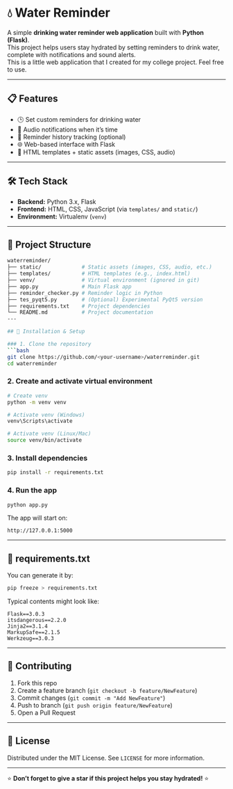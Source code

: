 
# 💧 Water Reminder

A simple **drinking water reminder web application** built with **Python (Flask)**.  
This project helps users stay hydrated by setting reminders to drink water, complete with notifications and sound alerts.  
This is a little web application that I created for my college project. Feel free to use.  

---

## 📋 Features

- 🕒 Set custom reminders for drinking water  
- 🔔 Audio notifications when it’s time  
- 📜 Reminder history tracking (optional)  
- 🌐 Web-based interface with Flask  
- 🎨 HTML templates + static assets (images, CSS, audio)  

---

## 🛠️ Tech Stack

- **Backend:** Python 3.x, Flask  
- **Frontend:** HTML, CSS, JavaScript (via `templates/` and `static/`)  
- **Environment:** Virtualenv (`venv`)  

---

## 📂 Project Structure

```bash
waterreminder/
├── static/             # Static assets (images, CSS, audio, etc.)
├── templates/          # HTML templates (e.g., index.html)
├── venv/               # Virtual environment (ignored in git)
├── app.py              # Main Flask app
├── reminder_checker.py # Reminder logic in Python
├── tes_pyqt5.py        # (Optional) Experimental PyQt5 version
├── requirements.txt    # Project dependencies
└── README.md           # Project documentation
---

## 🚀 Installation & Setup

### 1. Clone the repository
```bash
git clone https://github.com/<your-username>/waterreminder.git
cd waterreminder
````

### 2. Create and activate virtual environment

```bash
# Create venv
python -m venv venv

# Activate venv (Windows)
venv\Scripts\activate

# Activate venv (Linux/Mac)
source venv/bin/activate
```

### 3. Install dependencies

```bash
pip install -r requirements.txt
```

### 4. Run the app

```bash
python app.py
```

The app will start on:

```
http://127.0.0.1:5000
```

---

## 📜 requirements.txt

You can generate it by:

```bash
pip freeze > requirements.txt
```

Typical contents might look like:

```
Flask==3.0.3
itsdangerous==2.2.0
Jinja2==3.1.4
MarkupSafe==2.1.5
Werkzeug==3.0.3
```

---

## 🤝 Contributing

1. Fork this repo
2. Create a feature branch (`git checkout -b feature/NewFeature`)
3. Commit changes (`git commit -m "Add NewFeature"`)
4. Push to branch (`git push origin feature/NewFeature`)
5. Open a Pull Request

---

## 📝 License

Distributed under the MIT License.
See `LICENSE` for more information.

---

⭐ **Don’t forget to give a star if this project helps you stay hydrated!** ⭐
